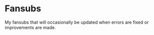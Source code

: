# Fansubs

My fansubs that will occasionally be updated when errors are fixed or improvements are made.
